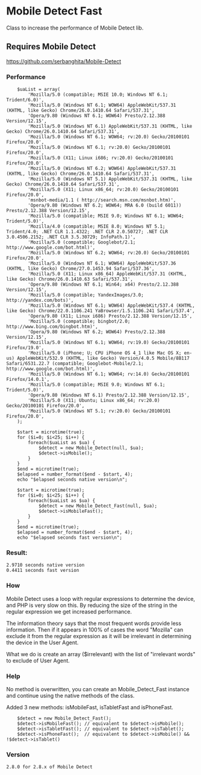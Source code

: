 # Mobile Detect Fast

Class to increase the performance of Mobile Detect lib.

## Requires Mobile Detect

https://github.com/serbanghita/Mobile-Detect

### Performance
```
    $uaList = array(
        'Mozilla/5.0 (compatible; MSIE 10.0; Windows NT 6.1; Trident/6.0)',
        'Mozilla/5.0 (Windows NT 6.1; WOW64) AppleWebKit/537.31 (KHTML, like Gecko) Chrome/26.0.1410.64 Safari/537.31',
        'Opera/9.80 (Windows NT 6.1; WOW64) Presto/2.12.388 Version/12.15',
        'Mozilla/5.0 (Windows NT 6.1) AppleWebKit/537.31 (KHTML, like Gecko) Chrome/26.0.1410.64 Safari/537.31',
        'Mozilla/5.0 (Windows NT 6.1; WOW64; rv:20.0) Gecko/20100101 Firefox/20.0',
        'Mozilla/5.0 (Windows NT 6.1; rv:20.0) Gecko/20100101 Firefox/20.0',
        'Mozilla/5.0 (X11; Linux i686; rv:20.0) Gecko/20100101 Firefox/20.0',
        'Mozilla/5.0 (Windows NT 6.2; WOW64) AppleWebKit/537.31 (KHTML, like Gecko) Chrome/26.0.1410.64 Safari/537.31',
        'Mozilla/5.0 (Windows NT 5.1) AppleWebKit/537.31 (KHTML, like Gecko) Chrome/26.0.1410.64 Safari/537.31',
        'Mozilla/5.0 (X11; Linux x86_64; rv:20.0) Gecko/20100101 Firefox/20.0',
        'msnbot-media/1.1 ( http://search.msn.com/msnbot.htm)',
        'Opera/9.80 (Windows NT 6.2; WOW64; MRA 6.0 (build 6011)) Presto/2.12.388 Version/12.15',
        'Mozilla/5.0 (compatible; MSIE 9.0; Windows NT 6.1; WOW64; Trident/5.0)',
        'Mozilla/4.0 (compatible; MSIE 8.0; Windows NT 5.1; Trident/4.0; .NET CLR 1.1.4322; .NET CLR 2.0.50727; .NET CLR 3.0.4506.2152; .NET CLR 3.5.30729; InfoPath.1)',
        'Mozilla/5.0 (compatible; Googlebot/2.1;  http://www.google.com/bot.html)',
        'Mozilla/5.0 (Windows NT 6.2; WOW64; rv:20.0) Gecko/20100101 Firefox/20.0',
        'Mozilla/5.0 (Windows NT 6.1; WOW64) AppleWebKit/537.36 (KHTML, like Gecko) Chrome/27.0.1453.94 Safari/537.36',
        'Mozilla/5.0 (X11; Linux x86_64) AppleWebKit/537.31 (KHTML, like Gecko) Chrome/26.0.1410.63 Safari/537.31',
        'Opera/9.80 (Windows NT 6.1; Win64; x64) Presto/2.12.388 Version/12.15',
        'Mozilla/5.0 (compatible; YandexImages/3.0;  http://yandex.com/bots)',
        'Mozilla/5.0 (Windows NT 6.1; WOW64) AppleWebKit/537.4 (KHTML, like Gecko) Chrome/22.0.1106.241 YaBrowser/1.5.1106.241 Safari/537.4',
        'Opera/9.80 (X11; Linux i686) Presto/2.12.388 Version/12.15',
        'Mozilla/5.0 (compatible; bingbot/2.0;  http://www.bing.com/bingbot.htm)',
        'Opera/9.80 (Windows NT 6.2; WOW64) Presto/2.12.388 Version/12.15',
        'Mozilla/5.0 (Windows NT 6.1; WOW64; rv:19.0) Gecko/20100101 Firefox/19.0',
        'Mozilla/5.0 (iPhone; U; CPU iPhone OS 4_1 like Mac OS X; en-us) AppleWebKit/532.9 (KHTML, like Gecko) Version/4.0.5 Mobile/8B117 Safari/6531.22.7 (compatible; Googlebot-Mobile/2.1;  http://www.google.com/bot.html)',
        'Mozilla/5.0 (Windows NT 6.1; WOW64; rv:14.0) Gecko/20100101 Firefox/14.0.1',
        'Mozilla/5.0 (compatible; MSIE 9.0; Windows NT 6.1; Trident/5.0)',
        'Opera/9.80 (Windows NT 6.1) Presto/2.12.388 Version/12.15',
        'Mozilla/5.0 (X11; Ubuntu; Linux x86_64; rv:20.0) Gecko/20100101 Firefox/20.0',
        'Mozilla/5.0 (Windows NT 5.1; rv:20.0) Gecko/20100101 Firefox/20.0',
    );

    $start = microtime(true);
    for ($i=0; $i<25; $i++) {
        foreach($uaList as $ua) {
            $detect = new Mobile_Detect(null, $ua);
            $detect->isMobile();
        }
    }
    $end = microtime(true);
    $elapsed = number_format($end - $start, 4);
    echo "$elapsed seconds native version\n";

    $start = microtime(true);
    for ($i=0; $i<25; $i++) {
        foreach($uaList as $ua) {
            $detect = new Mobile_Detect_Fast(null, $ua);
            $detect->isMobileFast();
        }
    }
    $end = microtime(true);
    $elapsed = number_format($end - $start, 4);
    echo "$elapsed seconds fast version\n";

```
### Result:
```
2.9710 seconds native version
0.4411 seconds fast version
```

### How

Mobile Detect uses a loop with regular expressions to determine the device, and PHP is very slow on this. By reducing the size of the string in the regular expression we get increased performance.

The information theory says that the most frequent words provide less information. Then if it appears in 100% of cases the word "Mozilla" can exclude it from the regular expression as it will be irrelevant in determining the device in the User Agent.

What we do is create an array ($irrelevant) with the list of "irrelevant words" to exclude of User Agent.

### Help

No method is overwritten, you can create an Mobile_Detect_Fast instance and continue using the native methods of the class.

Added 3 new methods: isMobileFast, isTabletFast and isPhoneFast.

```
    $detect = new Mobile_Detect_Fast();
    $detect->isMobileFast(); // equivalent to $detect->isMobile();
    $detect->isTabletFast(); // equivalent to $detect->isTablet();
    $detect->isPhoneFast();  // equivalent to $detect->isMobile() && !$detect->isTablet()
```
### Version

    2.8.0 for 2.8.x of Mobile Detect
